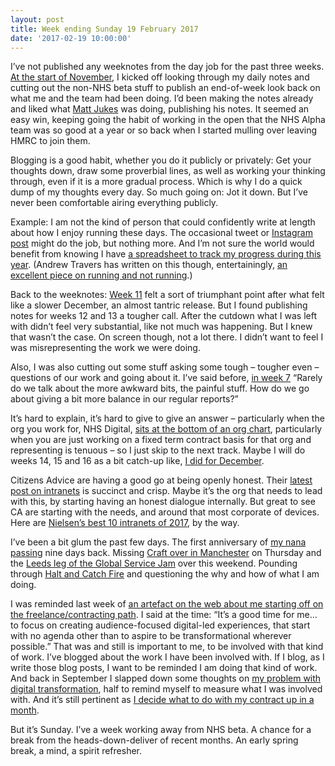 ```yaml
---
layout: post
title: Week ending Sunday 19 February 2017
date: '2017-02-19 10:00:00'
---
```

I’ve not published any weeknotes from the day job for the past three weeks. [At the start of November](//www.ermlikeyeah.com/weeknotes-s01e01/),  I kicked off looking through my daily notes and cutting out the non-NHS beta stuff to publish an end-of-week look back on what me and the team had been doing. I’d been making the notes already and liked what [Matt Jukes](//twitter.com/jukesie) was doing, publishing his notes. It seemed an easy win, keeping going the habit of working in the open that the NHS Alpha team was so good at a year or so back when I started mulling over leaving HMRC to join them.

Blogging is a good habit, whether you do it publicly or privately: Get your thoughts down, draw some proverbial lines, as well as working your thinking through, even if it is a more gradual process. Which is why I do a quick dump of my thoughts every day. So much going on: Jot it down. But I’ve never been comfortable airing everything publicly.

Example: I am not the kind of person that could confidently write at length about how I enjoy running these days. The occasional tweet or [Instagram post](//www.instagram.com/p/BQqVbD3gUGS/) might do the job, but nothing more. And I’m not sure the world would benefit from knowing I have [a spreadsheet to track my progress during this year](//docs.google.com/spreadsheets/d/1F2nRNiXFHj_vUG1NbLq6U7MR0PKTZ1WEyNeqN-6OhJg/edit?usp=sharing). (Andrew Travers has written on this though, entertainingly, [an excellent piece on running and not running](http://trvrs.co/journal/running-not-running).)

Back to the weeknotes: [Week 11](/weeknotes-s01e11/) felt a sort of triumphant point after what felt like a slower December, an almost tantric release. But I found publishing notes for weeks 12 and 13 a tougher call. After the cutdown what I was left with didn’t feel very substantial, like not much was happening. But I knew that wasn’t the case. On screen though, not a lot there. I didn’t want to feel I was misrepresenting the work we were doing.

Also, I was also cutting out some stuff asking some tough – tougher even – questions of our work and going about it. I’ve said before, [in week 7](/weeknotes-s01e07/) “Rarely do we talk about the more awkward bits, the painful stuff. How do we go about giving a bit more balance in our regular reports?”

It’s hard to explain, it’s hard to give to give an answer – particularly when the org you work for, NHS Digital, [sits at the bottom of an org chart](//twitter.com/ermlikeyeah/status/830003880041672705), particularly when you are just working on a fixed term contract basis for that org and representing is tenuous – so I just skip to the next track. Maybe I will do weeks 14, 15 and 16 as a bit catch-up like, [I did for December](/weeknotes-s01e08-s01e09-s01e10/).

Citizens Advice are having a good go at being openly honest. Their [latest post on intranets](//medium.com/citizens-advice/moving-beyond-the-intranet-30419a2e39dd#.cpy8xxbjc) is succinct and crisp. Maybe it’s the org that needs to lead with this, by starting having an honest dialogue internally. But great to see CA are starting with the needs, and around that most corporate of devices. Here are [Nielsen’s best 10 intranets of 2017](//www.nngroup.com/articles/intranet-design/), by the way.

I’ve been a bit glum the past few days. The first anniversary of [my nana passing](/what-what-seems-to-be-the-problem/) nine days back. Missing [Craft over in Manchester](//twitter.com/crftmcr) on Thursday and the [Leeds leg of the Global Service Jam](//twitter.com/GSJLeeds) over this weekend. Pounding through [Halt and Catch Fire](//en.wikipedia.org/wiki/Halt_and_Catch_Fire_(TV_series)) and questioning the why and how of what I am doing.

I was reminded last week of [an artefact on the web about me starting off on the freelance/contracting path](//www.prolificnorth.co.uk/2014/03/simon-wilson-to-become-consultant-after-unexpected-departure-from-home/). I said at the time: “It’s a good time for me… to focus on creating audience-focused digital-led experiences, that start with no agenda other than to aspire to be transformational wherever possible.” That was and still is important to me, to be involved with that kind of work. I’ve blogged about the work I have been involved with. If I blog, as I write those blog posts, I want to be reminded I am doing that kind of work. And back in September I slapped down some thoughts on [my problem with digital transformation](/my-problem-with-digital-transformation/), half to remind myself to measure what I was involved with. And it’s still pertinent as [I decide what to do with my contract up in a month](//twitter.com/ermlikeyeah/status/827055497811464192).

But it’s Sunday. I’ve a week working away from NHS beta. A chance for a break from the heads-down-deliver of recent months. An early spring break, a mind, a spirit refresher.
